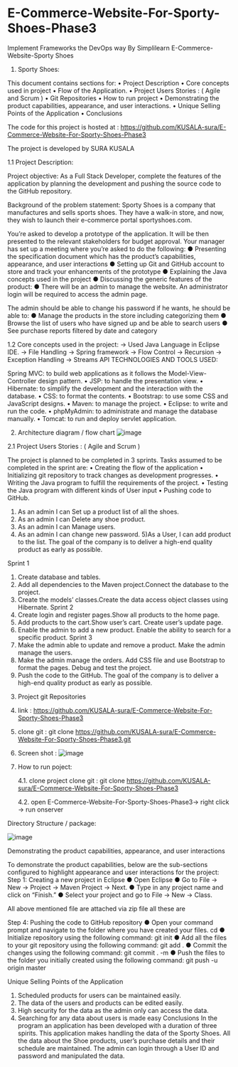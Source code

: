 # E-Commerce-Website-For-Sporty-Shoes-Phase3
Implement Frameworks the DevOps way By Simplilearn
E-Commerce-Website-Sporty Shoes
1.	Sporty Shoes:

This document contains sections for:
•	Project Description
•	Core concepts used in project
•	Flow of the Application.
•	Project Users Stories : ( Agile and Scrum )
•	Git Repositories
•	How to run project
•	Demonstrating the product capabilities, appearance, and user interactions.
•	Unique Selling Points of the Application
•	Conclusions

The code for this project is hosted at : 
https://github.com/KUSALA-sura/E-Commerce-Website-For-Sporty-Shoes-Phase3

The project is developed by SURA KUSALA


1.1	Project Description:

Project objective:
As a Full Stack Developer, complete the features of the application by planning the development and pushing the source code to the GitHub repository. 
      
Background of the problem statement:
Sporty Shoes is a company that manufactures and sells sports shoes. They have a walk-in store, and now, they wish to launch their e-commerce portal sportyshoes.com.
 
You’re asked to develop a prototype of the application. It will be then presented to the relevant stakeholders for budget approval. Your manager has set up a meeting where you’re asked to do the following: 
● Presenting the specification document which has the product’s capabilities, appearance, and user interactions
● Setting up Git and GitHub account to store and track your enhancements of the prototype 
● Explaining the Java concepts used in the project 
● Discussing the generic features of the product:
● There will be an admin to manage the website. An administrator login will be required to access the admin page. 
 
The admin should be able to change his password if he wants, he should be able to:
● Manage the products in the store including categorizing them
● Browse the list of users who have signed up and be able to search users
● See purchase reports filtered by date and category
	
1.2	Core concepts used in the project:
		-> Used Java Language in Eclipse IDE.
  		-> File Handling
		-> Spring framework
-> Flow Control
-> Recursion
-> Exception Handling
-> Streams API 
TECHNOLOGIES AND TOOLS USED:

 Spring MVC: to build web applications as it follows the Model-View-Controller design pattern.
• JSP: to handle the presentation view.
• Hibernate: to simplify the development and the interaction with the database.
• CSS: to format the contents.
• Bootstrap: to use some CSS and JavaScript designs.
• Maven: to manage the project.
• Eclipse: to write and run the code.
• phpMyAdmin: to administrate and manage the database manually.
• Tomcat: to run and deploy servlet application.	




2.	Architecture diagram / flow chart
 ![image](https://user-images.githubusercontent.com/85355371/163682281-4452af71-c855-4b27-9365-0498fa628574.png)


2.1	Project Users Stories : ( Agile and Scrum )


The project is planned to be completed in 3 sprints. Tasks assumed to be completed in the sprint are:
•	Creating the flow of the application
•	Initializing git repository to track changes as development progresses.
•	Writing the Java program to fulfill the requirements of the project.
•	Testing the Java program with different kinds of User input
•	Pushing code to GitHub.
1) As an admin I can Set up a product list of all the shoes.
2) As an admin I can Delete any shoe product.
3) As an admin I can Manage users.
4) As an admin I can change new password.
5)As a User, I can add product to the list.
The goal of the company is to deliver a high-end quality product as early as possible. 


Sprint 1
1)	Create database and tables.
2)	Add all dependencies to the Maven project.Connect the database to the project.
3)	Create the models’ classes.Create the data access object classes using Hibernate.
Sprint 2
1)	Create login and register pages.Show all products to the home page.
2)	Add products to the cart.Show user’s cart. Create user’s update page.
3)	Enable the admin to add a new product. Enable the ability to search for a specific product.
Sprint 3
1)	Make the admin able to update and remove a product. Make the admin manage the users. 
2)	Make the admin manage the orders. Add CSS file and use Bootstrap to format the pages. Debug and test the project.
3)	Push the code to the GitHub.
The goal of the company is to deliver a high-end quality product as early as possible. 

3. Project git Repositories 
	
1.	link : https://github.com/KUSALA-sura/E-Commerce-Website-For-Sporty-Shoes-Phase3

2. clone git : git clone 
https://github.com/KUSALA-sura/E-Commerce-Website-For-Sporty-Shoes-Phase3.git








3. Screen shot : 
	 ![image](https://user-images.githubusercontent.com/85355371/163682300-dfef3e2b-dc3b-4920-a8a0-deeaa64ccae9.png)


4. How to run poject:
	
	4.1. clone project
	clone git : git clone https://github.com/KUSALA-sura/E-Commerce-Website-For-Sporty-Shoes-Phase3

	4.2. open E-Commerce-Website-For-Sporty-Shoes-Phase3-> right click  
-> run onserver
 








Directory Structure / package:

![image](https://user-images.githubusercontent.com/85355371/163682305-2a376ea7-b623-420d-a746-f874e0313659.png)

 



Demonstrating the product capabilities, appearance, and user interactions

To demonstrate the product capabilities, below are the sub-sections configured to highlight appearance and user interactions for the project:
Step 1: Creating a new project in Eclipse
●	Open Eclipse
●	Go to File -> New -> Project -> Maven Project -> Next.
●	Type in any project name and click on “Finish.”
●	Select your project and go to File -> New -> Class.


All above mentioned file are attached via zip file all these are

 

Step 4: Pushing the code to GitHub repository
●	Open your command prompt and navigate to the folder where you have created your files.
cd <folder path>
●	Initialize repository using the following command:
git init
●	Add all the files to your git repository using the following command:
git add .
●	Commit the changes using the following command:
git commit .  -m  <commit message>
●	Push the files to the folder you initially created using the following command:
git push -u origin master

Unique Selling Points of the Application
1.	Scheduled products for users can be maintained easily.
2.	The data of the users and products can be edited easily.
3.	High security for the data as the admin only can access the data.
4.	Searching for any data about users is made easy
Conclusions
In the program an application has been developed with a duration of three spirits. This application makes handling the data of the Sporty Shoes. All the data about the Shoe products, user’s purchase details and their schedule are maintained. The admin can login through a User ID and password and manipulated the data.


